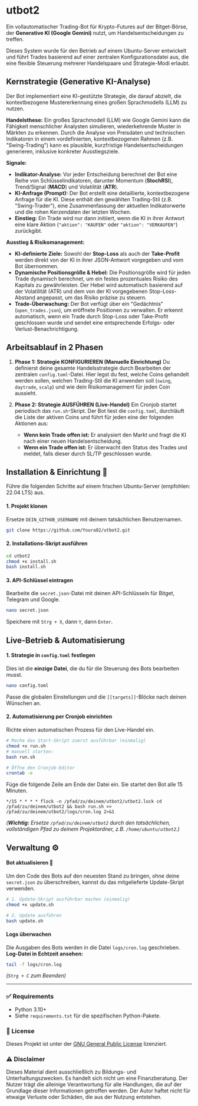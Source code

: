 # utbot2

Ein vollautomatischer Trading-Bot für Krypto-Futures auf der Bitget-Börse, der **Generative KI (Google Gemini)** nutzt, um Handelsentscheidungen zu treffen.

Dieses System wurde für den Betrieb auf einem Ubuntu-Server entwickelt und führt Trades basierend auf einer zentralen Konfigurationsdatei aus, die eine flexible Steuerung mehrerer Handelspaare und Strategie-Modi erlaubt.

## Kernstrategie (Generative KI-Analyse)

Der Bot implementiert eine KI-gestützte Strategie, die darauf abzielt, die kontextbezogene Mustererkennung eines großen Sprachmodells (LLM) zu nutzen.

**Handelsthese:** Ein großes Sprachmodell (LLM) wie Google Gemini kann die Fähigkeit menschlicher Analysten simulieren, wiederkehrende Muster in Märkten zu erkennen. Durch die Analyse von Preisdaten und technischen Indikatoren in einem vordefinierten, kontextbezogenen Rahmen (z.B. "Swing-Trading") kann es plausible, kurzfristige Handelsentscheidungen generieren, inklusive konkreter Ausstiegsziele.

**Signale:**

  * **Indikator-Analyse:** Vor jeder Entscheidung berechnet der Bot eine Reihe von Schlüsselindikatoren, darunter Momentum (**StochRSI**), Trend/Signal (**MACD**) und Volatilität (**ATR**).
  * **KI-Anfrage (Prompt):** Der Bot erstellt eine detaillierte, kontextbezogene Anfrage für die KI. Diese enthält den gewählten Trading-Stil (z.B. "Swing-Trader"), eine Zusammenfassung der aktuellen Indikatorwerte und die rohen Kerzendaten der letzten Wochen.
  * **Einstieg:** Ein Trade wird nur dann initiiert, wenn die KI in ihrer Antwort eine klare Aktion (`"aktion": "KAUFEN"` oder `"aktion": "VERKAUFEN"`) zurückgibt.

**Ausstieg & Risikomanagement:**

  * **KI-definierte Ziele:** Sowohl der **Stop-Loss** als auch der **Take-Profit** werden direkt von der KI in ihrer JSON-Antwort vorgegeben und vom Bot übernommen.
  * **Dynamische Positionsgröße & Hebel:** Die Positionsgröße wird für jeden Trade dynamisch berechnet, um ein festes prozentuales Risiko des Kapitals zu gewährleisten. Der Hebel wird automatisch basierend auf der Volatilität (ATR) und dem von der KI vorgegebenen Stop-Loss-Abstand angepasst, um das Risiko präzise zu steuern.
  * **Trade-Überwachung:** Der Bot verfügt über ein "Gedächtnis" (`open_trades.json`), um eröffnete Positionen zu verwalten. Er erkennt automatisch, wenn ein Trade durch Stop-Loss oder Take-Profit geschlossen wurde und sendet eine entsprechende Erfolgs- oder Verlust-Benachrichtigung.

## Arbeitsablauf in 2 Phasen

1.  **Phase 1: Strategie KONFIGURIEREN (Manuelle Einrichtung)**
    Du definierst deine gesamte Handelsstrategie durch Bearbeiten der zentralen `config.toml`-Datei. Hier legst du fest, welche Coins gehandelt werden sollen, welchen Trading-Stil die KI anwenden soll (`swing`, `daytrade`, `scalp`) und wie dein Risikomanagement für jeden Coin aussieht.

2.  **Phase 2: Strategie AUSFÜHREN (Live-Handel)**
    Ein Cronjob startet periodisch das `run.sh`-Skript. Der Bot liest die `config.toml`, durchläuft die Liste der aktiven Coins und führt für jeden eine der folgenden Aktionen aus:

      * **Wenn kein Trade offen ist:** Er analysiert den Markt und fragt die KI nach einer neuen Handelsentscheidung.
      * **Wenn ein Trade offen ist:** Er überwacht den Status des Trades und meldet, falls dieser durch SL/TP geschlossen wurde.

## Installation & Einrichtung 🚀

Führe die folgenden Schritte auf einem frischen Ubuntu-Server (empfohlen: 22.04 LTS) aus.

#### 1\. Projekt klonen

Ersetze `DEIN_GITHUB_USERNAME` mit deinem tatsächlichen Benutzernamen.

```bash
git clone https://github.com/Youra82/utbot2.git
```

#### 2\. Installations-Skript ausführen

```bash
cd utbot2
chmod +x install.sh
bash install.sh
```

#### 3\. API-Schlüssel eintragen

Bearbeite die `secret.json`-Datei mit deinen API-Schlüsseln für Bitget, Telegram und Google.

```bash
nano secret.json
```

Speichere mit `Strg + X`, dann `Y`, dann `Enter`.

## Live-Betrieb & Automatisierung

#### 1\. Strategie in `config.toml` festlegen

Dies ist die **einzige Datei**, die du für die Steuerung des Bots bearbeiten musst.

```bash
nano config.toml
```

Passe die globalen Einstellungen und die `[[targets]]`-Blöcke nach deinen Wünschen an.

#### 2\. Automatisierung per Cronjob einrichten

Richte einen automatischen Prozess für den Live-Handel ein.

```bash
# Mache das Start-Skript zuerst ausführbar (einmalig)
chmod +x run.sh
# manuell starten:
bash run.sh

# Öffne den Cronjob-Editor
crontab -e
```

Füge die folgende Zeile am Ende der Datei ein. Sie startet den Bot alle 15 Minuten.

```
*/15 * * * * flock -n /pfad/zu/deinem/utbot2/utbot2.lock cd /pfad/zu/deinem/utbot2 && bash run.sh >> /pfad/zu/deinem/utbot2/logs/cron.log 2>&1
```

*(**Wichtig:** Ersetze `/pfad/zu/deinem/utbot2` durch den tatsächlichen, vollständigen Pfad zu deinem Projektordner, z.B. `/home/ubuntu/utbot2`.)*

## Verwaltung ⚙️

#### Bot aktualisieren 🔄

Um den Code des Bots auf den neuesten Stand zu bringen, ohne deine `secret.json` zu überschreiben, kannst du das mitgelieferte Update-Skript verwenden.

```bash
# 1. Update-Skript ausführbar machen (einmalig)
chmod +x update.sh

# 2. Update ausführen
bash update.sh
```

#### Logs überwachen

Die Ausgaben des Bots werden in die Datei `logs/cron.log` geschrieben.
**Log-Datei in Echtzeit ansehen:**

```bash
tail -f logs/cron.log
```

*(`Strg + C` zum Beenden)*

-----

### ✅ Requirements

  - Python 3.10+
  - Siehe `requirements.txt` für die spezifischen Python-Pakete.

### 📃 License

Dieses Projekt ist unter der [GNU General Public License](https://www.google.com/search?q=LICENSE) lizenziert.

### ⚠️ Disclaimer

Dieses Material dient ausschließlich zu Bildungs- und Unterhaltungszwecken. Es handelt sich nicht um eine Finanzberatung. Der Nutzer trägt die alleinige Verantwortung für alle Handlungen, die auf der Grundlage dieser Informationen getroffen werden. Der Autor haftet nicht für etwaige Verluste oder Schäden, die aus der Nutzung entstehen.
